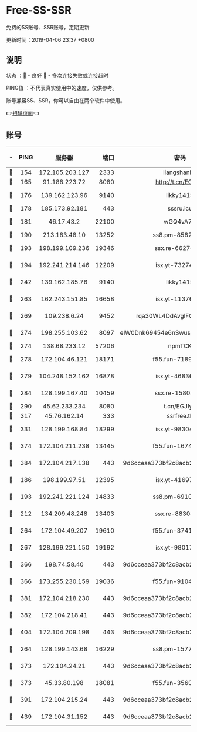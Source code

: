 # Free-SS-SSR

免费的SS账号、SSR账号，定期更新

更新时间：2019-04-06 23:37 +0800

## 说明

状态     ：🙂 - 良好 🙁 - 多次连接失败或连接超时

PING值   ：不代表真实使用中的速度，仅供参考。

账号兼容SS、SSR，你可以自由在两个软件中使用。

👉[扫码页面](https://liesauer.github.io/Free-SS-SSR/)👈

## 账号

|-|PING|服务器|端口|密码|加密方式|区域|
|:----:|:----:|:-----:|-----:|:----:|:----:|:----:|
|🙂|154|172.105.203.127|2333|liangshanbo|chacha20|JP|
|🙂|165|91.188.223.72|8080|http://t.cn/EGJIyrl|rc4-md5|RU|
|🙂|176|139.162.123.96|9140|likky1415|aes-256-cfb|JP|
|🙂|178|185.173.92.181|443|sssru.icu|rc4-md5|RU|
|🙂|181|46.17.43.2|22100|wGQ4vA7D|aes-256-gcm|RU|
|🙂|190|213.183.48.10|13252|ss8.pm-85820863|rc4-md5|RU|
|🙂|193|198.199.109.236|19346|ssx.re-66274137|aes-256-cfb|US|
|🙂|194|192.241.214.146|12209|isx.yt-73274152|aes-256-cfb|US|
|🙂|242|139.162.185.76|9140|likky1415|aes-256-cfb|DE|
|🙂|263|162.243.151.85|16658|isx.yt-11376029|aes-256-cfb|US|
|🙂|269|109.238.6.24|9452|rqa30WL4DdAvgIFG6Fs3znzTa|aes-256-cfb|FR|
|🙂|274|198.255.103.62|8097|eIW0Dnk69454e6nSwuspv9DmS201tQ0D|aes-256-cfb|US|
|🙂|274|138.68.233.12|57206|npmTCK|rc4-md5|US|
|🙂|278|172.104.46.121|18171|f55.fun-71890851|aes-256-cfb|SG|
|🙂|279|104.248.152.162|16878|isx.yt-46836343|aes-256-cfb|SG|
|🙂|284|128.199.167.40|10459|ssx.re-15808413|aes-256-cfb|SG|
|🙂|290|45.62.233.234|8080|t.cn/EGJIyrl|rc4-md5|CA|
|🙂|317|45.76.162.14|333|ssrfree.tk|rc4|SG|
|🙂|331|128.199.168.84|18299|isx.yt-98304416|aes-256-cfb|SG|
|🙂|374|172.104.211.238|13445|f55.fun-16745538|aes-256-cfb|US|
|🙂|384|172.104.217.138|443|9d6cceaa373bf2c8acb22e60b6a58be6|aes-256-cfb|US|
|🙂|186|198.199.97.51|12395|isx.yt-41697089|aes-256-cfb|US|
|🙂|193|192.241.221.124|14833|ss8.pm-69109154|aes-256-cfb|US|
|🙂|212|134.209.48.248|13403|ssx.re-88308510|aes-256-cfb|US|
|🙂|264|172.104.49.207|19610|f55.fun-37419805|aes-256-cfb|SG|
|🙂|267|128.199.221.150|19192|isx.yt-98017848|aes-256-cfb|SG|
|🙂|366|198.74.58.40|443|9d6cceaa373bf2c8acb22e60b6a58be6|aes-256-cfb|US|
|🙂|366|173.255.230.159|19036|f55.fun-91049822|aes-256-cfb|US|
|🙂|381|172.104.218.230|443|9d6cceaa373bf2c8acb22e60b6a58be6|aes-256-cfb|US|
|🙂|382|172.104.218.41|443|9d6cceaa373bf2c8acb22e60b6a58be6|aes-256-cfb|US|
|🙂|404|172.104.209.198|443|9d6cceaa373bf2c8acb22e60b6a58be6|aes-256-cfb|US|
|🙁|264|128.199.143.68|16229|ss8.pm-15775496|aes-256-cfb|SG|
|🙁|373|172.104.24.21|443|9d6cceaa373bf2c8acb22e60b6a58be6|aes-256-cfb|US|
|🙁|373|45.33.80.198|18081|f55.fun-35602530|aes-256-cfb|US|
|🙁|391|172.104.215.24|443|9d6cceaa373bf2c8acb22e60b6a58be6|aes-256-cfb|US|
|🙁|439|172.104.31.152|443|9d6cceaa373bf2c8acb22e60b6a58be6|aes-256-cfb|US|
